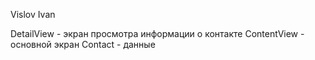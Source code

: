 Vislov Ivan

DetailView - экран просмотра информации о контакте
ContentView - основной экран
Contact - данные
